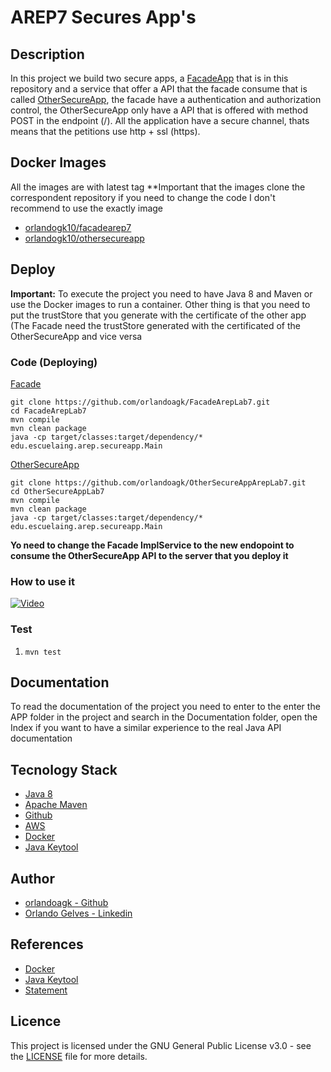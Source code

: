 # AREP7 Secures App's

## Description
In this project we build two secure apps, a [FacadeApp](https://github.com/orlandoagk/FacadeArepLab7) that is in this repository and a service that offer a API that the facade consume that is called [OtherSecureApp](https://github.com/orlandoagk/OtherSecureAppArepLab7), the facade have a authentication and authorization control, the OtherSecureApp only have a API that is offered with method POST in the endpoint (/). All the application have a secure channel, thats means that the petitions use http + ssl (https).


## Docker Images

All the images are with latest tag
**Important that the images clone the correspondent repository if you need to change the code I don't recommend to use the exactly image

- [orlandogk10/facadearep7](https://hub.docker.com/repository/docker/orlandogk10/facadearep7)
- [orlandogk10/othersecureapp](https://hub.docker.com/repository/docker/orlandogk10/othersecureapp)

## Deploy
**Important:** To execute the project you need to have Java 8 and Maven or use the Docker images to run a container. Other thing is that you need to put the trustStore that you generate with the certificate of the other app (The Facade need the trustStore generated with the certificated of the OtherSecureApp and vice versa

### Code (Deploying)

[Facade](https://github.com/orlandoagk/FacadeArepLab7)
```
git clone https://github.com/orlandoagk/FacadeArepLab7.git
cd FacadeArepLab7
mvn compile
mvn clean package
java -cp target/classes:target/dependency/* edu.escuelaing.arep.secureapp.Main
```

[OtherSecureApp](https://github.com/orlandoagk/OtherSecureAppArepLab7)
```
git clone https://github.com/orlandoagk/OtherSecureAppArepLab7.git
cd OtherSecureAppLab7
mvn compile
mvn clean package
java -cp target/classes:target/dependency/* edu.escuelaing.arep.secureapp.Main
```

**Yo need to change the Facade ImplService to the new endopoint to consume the OtherSecureApp API to the server that you deploy it** 

### How to use it
[![Video](https://img.youtube.com/vi/eELPS2OGjHU/0.jpg)](https://www.youtube.com/watch?v=eELPS2OGjHU)


### Test
1. `mvn test`


## Documentation
To read the documentation of the project you need to enter to the enter the APP folder in the project and search in the Documentation folder, open the Index if you want to have a similar experience to the real Java API documentation

## Tecnology Stack
- [Java 8](https://www.java.com/es/download/)
- [Apache Maven](https://maven.apache.org/)
- [Github](https://www.github.com/)
- [AWS](https://aws.amazon.com/es/)
- [Docker](https://www.docker.com/)
- [Java Keytool](https://docs.oracle.com/javase/8/docs/technotes/tools/unix/keytool.html)

## Author
- [orlandoagk - Github](https://www.github.com/orlandoagk)
- [Orlando Gelves - Linkedin](https://www.linkedin.com/in/orlando-antonio-gelves-kerguelen-11445b1a5/)

## References
- [Docker](https://docs.docker.com)
- [Java Keytool](https://docs.oracle.com/javase/8/docs/technotes/tools/unix/keytool.html)
- [Statement](http://campusvirtual.escuelaing.edu.co/moodle/mod/assign/view.php?id=77528)

## Licence
This project is licensed under the GNU General Public License v3.0 - see the [LICENSE](/LICENSE) file for more details.
